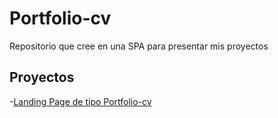 # Portfolio-cv 

Repositorio que cree en una SPA para presentar mis proyectos

## Proyectos

-[Landing Page de tipo Portfolio-cv](https://Lucasciappa.github.io/Portfolio-cv/Portfolio-cv)